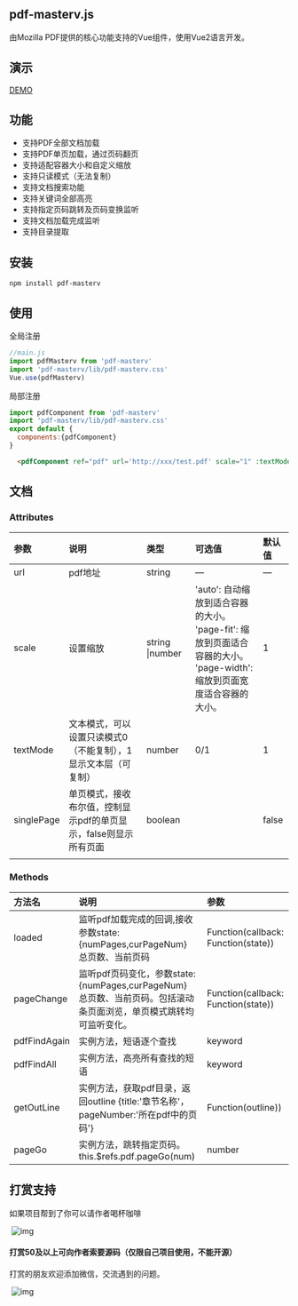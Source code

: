 ## pdf-masterv.js

由Mozilla PDF提供的核心功能支持的Vue组件，使用Vue2语言开发。

## 演示

[DEMO](https://herohql521.github.io/pdf-master/dist/index.html)

## 功能

* 支持PDF全部文档加载
* 支持PDF单页加载，通过页码翻页
* 支持适配容器大小和自定义缩放
* 支持只读模式（无法复制）
* 支持文档搜索功能
* 支持关键词全部高亮
* 支持指定页码跳转及页码变换监听
* 支持文档加载完成监听
* 支持目录提取

## 安装

```
npm install pdf-masterv
```


## 使用

全局注册

```js
//main.js 
import pdfMasterv from 'pdf-masterv'
import 'pdf-masterv/lib/pdf-masterv.css'
Vue.use(pdfMasterv)
```

局部注册
```js
import pdfComponent from 'pdf-masterv'
import 'pdf-masterv/lib/pdf-masterv.css'
export default {
  components:{pdfComponent}
}
```


```html
  <pdfComponent ref="pdf" url='http://xxx/test.pdf' scale="1" :textMode="1" :singlePage="false"></pdfComponent>
```

## 文档

### Attributes

| 参数       | 说明                                                         | 类型            | 可选值                                                       | 默认值 |
| :--------- | :----------------------------------------------------------- | :-------------- | :----------------------------------------------------------- | :----- |
| url        | pdf地址                                                      | string          | —                                                            | —      |
| scale      | 设置缩放                                                     | string \|number | 'auto': 自动缩放到适合容器的大小。<br/>'page-fit': 缩放到页面适合容器的大小。<br/>'page-width': 缩放到页面宽度适合容器的大小。 | 1      |
| textMode   | 文本模式，可以设置只读模式0（不能复制），1显示文本层（可复制） | number          | 0/1                                                          | 1      |
| singlePage | 单页模式，接收布尔值，控制显示pdf的单页显示，false则显示所有页面 | boolean         |                                                              | false  |
|            |                                                              |                 |                                                              |        |

###  Methods

| 方法名       | 说明                                                         | 参数                                |
| :----------- | :----------------------------------------------------------- | :---------------------------------- |
| loaded       | 监听pdf加载完成的回调,接收参数state:{numPages,curPageNum} 总页数、当前页码 | Function(callback: Function(state)) |
| pageChange   | 监听pdf页码变化，参数state:{numPages,curPageNum} 总页数、当前页码。包括滚动条页面浏览，单页模式跳转均可监听变化。 | Function(callback: Function(state)) |
| pdfFindAgain | 实例方法，短语逐个查找                                       | keyword                             |
| pdfFindAll   | 实例方法，高亮所有查找的短语                                 | keyword                             |
| getOutLine   | 实例方法，获取pdf目录，返回outline  {title:'章节名称'，pageNumber:'所在pdf中的页码'} | Function(outline))                  |
| pageGo       | 实例方法，跳转指定页码。this.$refs.pdf.pageGo(num)           | number                              |

## 打赏支持

如果项目帮到了你可以请作者喝杯咖啡

​	![img](https://herohql521.github.io/blog2022/assets/img/1.f2445af8.jpg)

#### 打赏50及以上可向作者索要源码（仅限自己项目使用，不能开源）

打赏的朋友欢迎添加微信，交流遇到的问题。

​	![img](https://herohql521.github.io/blog2022/assets/img/2.421c4869.jpg)

